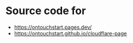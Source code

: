 # Source code for

- https://ontouchstart.pages.dev/
- https://ontouchstart.github.io/cloudflare-page